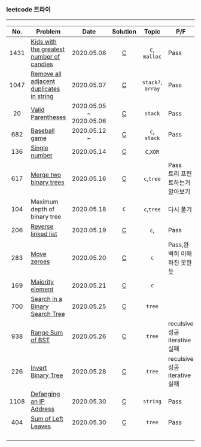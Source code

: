 ### leetcode 트라이

---



| No.  | Problem                                                      |               Date                |                           Solution                           |       Topic       | P/F                                  |
| :--: | ------------------------------------------------------------ | :-------------------------------: | :----------------------------------------------------------: | :---------------: | ------------------------------------ |
| 1431 | [Kids with the greatest number of candies](https://leetcode.com/problems/kids-with-the-greatest-number-of-candies/) |            2020.05.08             | [C](00leetcode/1431kids_with_the_greatest_number_of_candies.md) |   `C`, `malloc`   | Pass                                 |
| 1047 | [Remove all adjacent duplicates in string](https://leetcode.com/problems/remove-all-adjacent-duplicates-in-string/) |            2020.05.07             | [C](00leetcode/1047remove_all_adjacent_duplicatest_in_string.md) | `stack?`, `array` | Pass                                 |
|  20  | [Valid Parentheses](https://leetcode.com/problems/valid-parentheses/) | 2020.05.05<br />~<br />2020.05.06 |            [C](00leetcode/20valid_parentheses.md)            |      `stack`      | Pass                                 |
| 682  | [Baseball game](https://leetcode.com/problems/baseball-game/) |      2020.05.12<br />~<br />      |              [C](00leetcode/682baseballgame.md)              |   `c`, `stack`    | Pass                                 |
| 136  | [Single number](https://leetcode.com/problems/single-number/) |            2020.05.14             |             [C](00leetcode/136single_number.md)              |     `C`,`XOR`     |                                      |
| 617  | [Merge two binary trees](https://leetcode.com/problems/merge-two-binary-trees/) |            2020.05.16             |         [C](00leetcode/617merge_two_binary_trees.md)         |    `c`,`tree`     | Pass<br />트리 프린트하는거 알아보기 |
| 104  | Maximum depth of binary tree                                 |            2020.05.18             |                             `C`                              |    `c`,`tree`     | 다시 풀기                            |
| 206  | [Reverse linked list](https://leetcode.com/problems/reverse-linked-list/) |            2020.05.19             |          [C](00leetcode/206reverse_linked_list.md)           |       `c`,        | Pass                                 |
| 283  | [Move zeroes](https://leetcode.com/problems/move-zeroes/)    |            2020.05.20             |              [C](00leetcode/283move_zeroes.md)               |        `c`        | Pass,완벽히 이해하진 못한듯          |
| 169  | [Majority element](https://leetcode.com/problems/majority-element/) |            2020.05.21             |            [C](00leetcode/169Majority_element.md)            |        `c`        |                                      |
| 700  | [Search in a Binary Search Tree](https://leetcode.com/problems/search-in-a-binary-search-tree/) |            2020.05.25             |     [C](00leetcode/700Search_in_a_binary_search_tree.md)     |      `tree`       |                                      |
| 938  | [Range Sum of BST](https://leetcode.com/problems/range-sum-of-bst/) |            2020.05.26             |            [C](00leetcode/938Range_sum_of_BST.md)            |      `tree`       | reculsive 성공<br />iterative 실패   |
| 226  | [Invert Binary Tree](https://leetcode.com/problems/invert-binary-tree/) |            2020.05.28             |           [C](00leetcode/226invert_binary_tree.md)           |      `tree`       | reculsive 성공<br />iterative 실패   |
| 1108 | [Defanging an IP Address](https://leetcode.com/problems/defanging-an-ip-address/) |            2020.05.30             |        [C](00leetcode/1108defanging_an_IP_address.md)        |     `string`      | Pass                                 |
| 404  | [Sum of Left Leaves](https://leetcode.com/problems/sum-of-left-leaves/) |            2020.05.30             |           [C](00leetcode/404sum_of_left_leaves.md)           |      `tree`       | Pass                                 |
|      |                                                              |                                   |                                                              |                   |                                      |
|      |                                                              |                                   |                                                              |                   |                                      |
|      |                                                              |                                   |                                                              |                   |                                      |
|      |                                                              |                                   |                                                              |                   |                                      |


